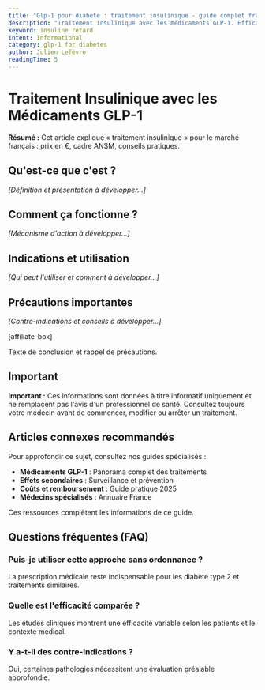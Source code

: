 ```yaml
---
title: "Glp-1 pour diabète : traitement insulinique - guide complet france 2025"
description: "Traitement insulinique avec les médicaments GLP-1. Efficacité, dosage et suivi médical. Guide complet diabète type 2 France 2025. Informations vérifiées par des professionnels de santé."
keyword: insuline retard
intent: Informational
category: glp-1 for diabetes
author: Julien Lefèvre
readingTime: 5
---
```



# Traitement Insulinique avec les Médicaments GLP-1

**Résumé :** Cet article explique « traitement insulinique » pour le marché français : prix en €, cadre ANSM, conseils pratiques.


## Qu'est-ce que c'est ?

*[Définition et présentation à développer...]*

## Comment ça fonctionne ?

*[Mécanisme d'action à développer...]*

## Indications et utilisation

*[Qui peut l'utiliser et comment à développer...]*

## Précautions importantes

*[Contre-indications et conseils à développer...]*



[affiliate-box]

Texte de conclusion et rappel de précautions.


























































## Important

**Important :** Ces informations sont données à titre informatif uniquement et ne remplacent pas l'avis d'un professionnel de santé. Consultez toujours votre médecin avant de commencer, modifier ou arrêter un traitement.


## Articles connexes recommandés

Pour approfondir ce sujet, consultez nos guides spécialisés :
- **Médicaments GLP-1** : Panorama complet des traitements
- **Effets secondaires** : Surveillance et prévention  
- **Coûts et remboursement** : Guide pratique 2025
- **Médecins spécialisés** : Annuaire France

Ces ressources complètent les informations de ce guide.

## Questions fréquentes (FAQ)

### Puis-je utiliser cette approche sans ordonnance ?
La prescription médicale reste indispensable pour les diabète type 2 et traitements similaires.

### Quelle est l'efficacité comparée ?
Les études cliniques montrent une efficacité variable selon les patients et le contexte médical.

### Y a-t-il des contre-indications ?
Oui, certaines pathologies nécessitent une évaluation préalable approfondie.
